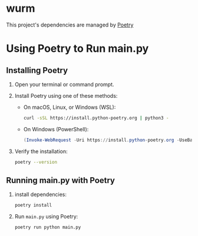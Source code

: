 # wurm

This project's dependencies are managed by [Poetry](https://python-poetry.org/)

# Using Poetry to Run main.py

## Installing Poetry

1. Open your terminal or command prompt.

2. Install Poetry using one of these methods:

   - On macOS, Linux, or Windows (WSL):
     ```sh
     curl -sSL https://install.python-poetry.org | python3 -
     ```

   - On Windows (PowerShell):
     ```powershell
     (Invoke-WebRequest -Uri https://install.python-poetry.org -UseBasicParsing).Content | py -
     ```

3. Verify the installation:
   ```sh
   poetry --version
   ```

## Running main.py with Poetry
1. install dependencies:
   ```sh
   poetry install
   ```
2. Run `main.py` using Poetry:
   ```sh
   poetry run python main.py
   ```


